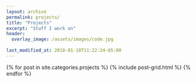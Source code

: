 ```yaml
---
layout: archive
permalink: projects/
title: "Projects"
excerpt: "Stuff I work on"
header:
  overlay_image: /assets/images/code.jpg
  
last_modified_at: 2018-01-10T11:22:24-05:00
---
```


<div>
{% for post in site.categories.projects %}
  {% include post-grid.html %}
{% endfor %}
</div><!-- /.tiles -->

